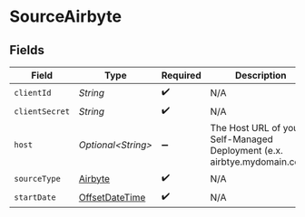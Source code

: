 # SourceAirbyte


## Fields

| Field                                                                                     | Type                                                                                      | Required                                                                                  | Description                                                                               |
| ----------------------------------------------------------------------------------------- | ----------------------------------------------------------------------------------------- | ----------------------------------------------------------------------------------------- | ----------------------------------------------------------------------------------------- |
| `clientId`                                                                                | *String*                                                                                  | :heavy_check_mark:                                                                        | N/A                                                                                       |
| `clientSecret`                                                                            | *String*                                                                                  | :heavy_check_mark:                                                                        | N/A                                                                                       |
| `host`                                                                                    | *Optional\<String>*                                                                       | :heavy_minus_sign:                                                                        | The Host URL of your Self-Managed Deployment (e.x. airbtye.mydomain.com)                  |
| `sourceType`                                                                              | [Airbyte](../../models/shared/Airbyte.md)                                                 | :heavy_check_mark:                                                                        | N/A                                                                                       |
| `startDate`                                                                               | [OffsetDateTime](https://docs.oracle.com/javase/8/docs/api/java/time/OffsetDateTime.html) | :heavy_check_mark:                                                                        | N/A                                                                                       |